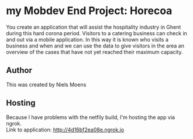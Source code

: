 # my Mobdev End Project: Horecoa
You create an application that will assist the hospitality industry in Ghent during this hard corona period. Visitors to a catering business can check in and out via a mobile application. In this way it is known who visits a business and when and we can use the data to give visitors in the area an overview of the cases that have not yet reached their maximum capacity.

## Author
This was created by Niels Moens

## Hosting
Because I have problems with the netfily build, I'm hosting the app via ngrok.  
Link to application: http://4d16bf2ea08e.ngrok.io 
